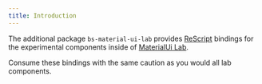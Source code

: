 ```yaml
---
title: Introduction
---
```


The additional package `bs-material-ui-lab` provides
[ReScript](https://rescript-lang.org/) bindings for the experimental components
inside of
[MaterialUi Lab](https://material-ui.com/components/about-the-lab/#about-the-lab).

Consume these bindings with the same caution as you would all lab components.
